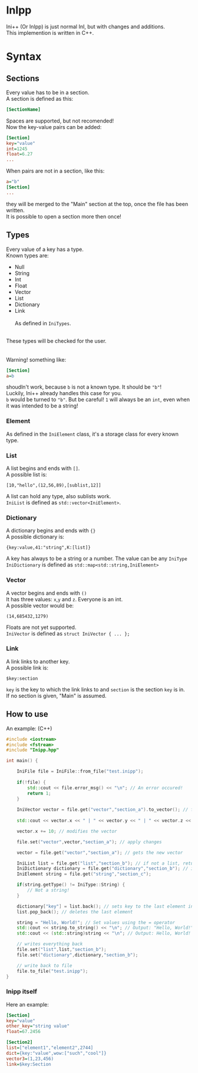 # InIpp
Ini++ (Or InIpp) is just normal InI, but with changes and additions. <br>
This implemention is written in C++.

# Syntax

## Sections
Every value has to be in a section. <br>
A section is defined as this:
```ini
[SectionName]
```
Spaces are supported, but not recomended! <br>
Now the key-value pairs can be added:
```ini
[Section]
key="value"
int=1245
float=6.27
...
```
When pairs are not in a section, like this:
```ini
a="b"
[Section]
...
```
they will be merged to the "Main" section at the top, once the file has been written. <br>
It is possible to open a section more then once!
## Types
Every value of a key has a type. <br>
Known types are:
 - Null
 - String
 - Int
 - Float
 - Vector
 - List
 - Dictionary
 - Link <br> <br>
As defined in `IniTypes`.
<br>
These types will be checked for the user. <br>
<br>
<br>
Warning! something like:

```ini
[Section]
a=b
```

shoudln't work, because `b` is not a known type. It should be `"b"`! <br>
Luckily, Ini++ already handles this case for you. <br>
`b` would be turned to `"b"`. But be careful! `1` will always be an `int`, even when it was intended to be a string!
### Element
As defined in the `IniElement` class, it's a storage class for every known type.

### List
A list begins and ends with `[]`. <br>
A possible list is:
```
[10,"hello",(12,56,89),[sublist,12]]
```
A list can hold any type, also sublists work. <br>
`IniList` is defined as `std::vector<IniElement>`.

### Dictionary
A dictionary begins and ends with `{}` <br>
A possible dictionary is:
```
{key:value,41:"string",K:[list]}
```
A key has always to be a string or a number. The value can be any `IniType` <br>
`IniDictionary` is defined as `std::map<std::string,IniElement>`

### Vector
A vector begins and ends with `()` <br>
It has three values: `x`,`y` and `z`. Everyone is an int. <br>
A possible vector would be:
```
(14,685432,1279)
```
Floats are not yet supported. <br>
`IniVector` is defined as `struct IniVector { ... };`

### Link
A link links to another key. <br>
A possible link is:
```
$key:section
```
`key` is the key to which the link links to and `section` is the section `key` is in. <br>
If no section is given, "Main" is assumed.

## How to use
An example: (C++)
```c++
#include <iostream>
#include <fstream>
#include "Inipp.hpp"

int main() {

    IniFile file = IniFile::from_file("test.inipp");
    
    if(!file) {
        std::cout << file.error_msg() << "\n"; // An error occured!
        return 1;
    }
    
    IniVector vector = file.get("vector","section_a").to_vector(); // file.get() returns an IniElement
    
    std::cout << vector.x << " | " << vector.y << " | " << vector.z << "\n"; // Prints the vector

    vector.x += 10; // modifies the vector

    file.set("vector",vector,"section_a"); // apply changes

    vector = file.get("vector","section_a"); // gets the new vector

    IniList list = file.get("list","section_b"); // if not a list, returns empty list and sets error()
    IniDictionary dictionary = file.get("dictionary","section_b"); // if not a dictionary, returns empty dictionary and sets error()
    IniElement string = file.get("string","section_c");

    if(string.getType() != IniType::String) {
        // Not a string!
    }

    dictionary["key"] = list.back(); // sets key to the last element in the list
    list.pop_back(); // deletes the last element

    string = "Hello, World!"; // Set values using the = operator
    std::cout << string.to_string() << "\n"; // Output: "Hello, World!"
    std::cout << (std::string)string << "\n"; // Output: Hello, World!

    // writes everything back
    file.set("list",list,"section_b");
    file.set("dictionary",dictionary,"section_b");

    // write back to file
    file.to_file("test.inipp");
}
```

### Inipp itself
Here an example:
```ini
[Section]
key="value"
other_key="string value"
float=67.2456

[Section2]
list=["element1","element2",2744]
dict={key:"value",wow:["such","cool"]}
vector3=(1,23,456)
link=$key:Section
```
